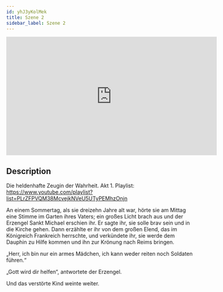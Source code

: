 ```yaml
---
id: yhJ3yKolMek
title: Szene 2
sidebar_label: Szene 2
---
```


<iframe
  width="560"
  height="315"
  src="https://www.youtube.com/embed/yhJ3yKolMek"
  title="YouTube video player"
  frameborder="0"
  allow="accelerometer; autoplay; clipboard-write; encrypted-media; gyroscope; picture-in-picture; web-share"
  referrerpolicy="strict-origin-when-cross-origin"
  allowfullscreen
></iframe>

## Description

Die heldenhafte Zeugin der Wahrheit. Akt 1. 
Playlist: https://www.youtube.com/playlist?list=PLrZFPVQM38McvejkNVeU5UTyPEMhzOnjn 

An einem Sommertag, als sie dreizehn Jahre alt war, hörte sie am Mittag eine Stimme im Garten ihres Vaters; ein großes Licht brach aus und der Erzengel Sankt Michael erschien ihr. Er sagte ihr, sie solle brav sein und in die Kirche gehen. Dann erzählte er ihr von dem großen Elend, das im Königreich Frankreich herrschte, und verkündete ihr, sie werde dem Dauphin zu Hilfe kommen und ihn zur Krönung nach Reims bringen.

„Herr, ich bin nur ein armes Mädchen, ich kann weder reiten noch Soldaten führen.“

„Gott wird dir helfen“, antwortete der Erzengel.

Und das verstörte Kind weinte weiter.
